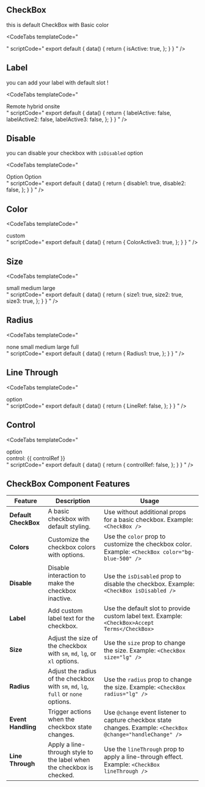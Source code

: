## CheckBox

 this is default CheckBox with Basic color

 <CodeTabs
  templateCode="
  <div class='p-6 rounded-lg flex justify-center items-center'>
    <CheckBox v-model='isActive' />
  </div>
  "
  scriptCode="
  export default {
    data() {
      return {
        isActive: true,
      };
    }
  }
  "
/>

## Label

 you can add your label with default slot !

 <CodeTabs
  templateCode="
<div class='p-6 rounded-lg flex flex-col gap-4 justify-center place-items-center'>
  <CheckBox v-model='labelActive' class='ml-2'> Remote </CheckBox>
  <CheckBox v-model='labelActive2'> hybrid </CheckBox>
  <CheckBox v-model='labelActive3'> onsite </CheckBox>
</div>
  "
  scriptCode="
  export default {
    data() {
      return {
        labelActive: false,
        labelActive2: false,
        labelActive3: false,
      };
    }
  }
  "
/>

## Disable

 you can disable your checkbox with `isDisabled` option

<CodeTabs
  templateCode="
<div class='p-6 rounded-lg flex flex-row gap-4 justify-center place-items-center'>
  <CheckBox v-model='disable1' isDisabled> Option </CheckBox>
  <CheckBox v-model='disable2' isDisabled> Option </CheckBox>
</div>
  "
  scriptCode="
  export default {
    data() {
      return {
        disable1: true,
        disable2: false,
      };
    }
  }
  "
/>

## Color

<CodeTabs
  templateCode="
<div class='p-6 rounded-lg flex flex-row gap-8 justify-center place-items-center'>
  <CheckBox v-model='ColorActive3' color='bg-indigo-700 border-indigo-500 text-white border-2'> custom </CheckBox>
</div>
  "
  scriptCode="
  export default {
    data() {
      return {
        ColorActive3: true,
      };
    }
  }
  "
/>

## Size

<CodeTabs
  templateCode="
<div class='p-6 rounded-lg flex flex-row gap-8 justify-center place-items-center'>
  <CheckBox v-model='size1' size='sm'> small </CheckBox>
  <CheckBox v-model='size2' size='md'> medium </CheckBox>
  <CheckBox v-model='size3' size='lg'> large </CheckBox>
</div>
  "
  scriptCode="
  export default {
    data() {
      return {
        size1: true,
        size2: true,
        size3: true,
      };
    }
  }
  "
/>

## Radius

<CodeTabs
  templateCode="
<div class='p-6 rounded-lg flex flex-row gap-8 justify-center place-items-center'>
  <CheckBox v-model='Radius1' radius='none'>none</CheckBox>
  <CheckBox v-model='Radius1' radius='sm'>small</CheckBox>
  <CheckBox v-model='Radius1' radius='md'>medium</CheckBox>
  <CheckBox v-model='Radius1' radius='lg'>large</CheckBox>
  <CheckBox v-model='Radius1' radius='full'>full</CheckBox>
</div>
  "
  scriptCode="
  export default {
    data() {
      return {
        Radius1: true,
      };
    }
  }
  "
/>

## Line Through

<CodeTabs
  templateCode="
<div class='p-6 rounded-lg flex flex-row gap-8 justify-center place-items-center'>
  <CheckBox v-model='LineRef' lineThrough>option</CheckBox>
</div>
  "
  scriptCode="
  export default {
    data() {
      return {
        LineRef: false,
      };
    }
  }
  "
/>

## Control

<CodeTabs
  templateCode="
<div class='p-6 rounded-lg flex flex-col gap-4 justify-center place-items-center'>
  <CheckBox v-model='controlRef' lineThrough>option</CheckBox> <br/>
  <label>control: {{ controlRef }}</label>
</div>
  "
  scriptCode="
  export default {
    data() {
      return {
        controlRef: false,
      };
    }
  }
  "
/>

## CheckBox Component Features

| **Feature**           | **Description**                                                                                     | **Usage**                                                                                     |
|-----------------------|-----------------------------------------------------------------------------------------------------|-----------------------------------------------------------------------------------------------|
| **Default CheckBox**   | A basic checkbox with default styling.                                                              | Use without additional props for a basic checkbox. Example: `<CheckBox />`                    |
| **Colors**             | Customize the checkbox colors with options.                                                        | Use the `color` prop to customize the checkbox color. Example: `<CheckBox color="bg-blue-500" />` |
| **Disable**            | Disable interaction to make the checkbox inactive.                                                  | Use the `isDisabled` prop to disable the checkbox. Example: `<CheckBox isDisabled />`          |
| **Label**              | Add custom label text for the checkbox.                                                             | Use the default slot to provide custom label text. Example: `<CheckBox>Accept Terms</CheckBox>`  |
| **Size**               | Adjust the size of the checkbox with `sm`, `md`, `lg`, or `xl` options.                             | Use the `size` prop to change the size. Example: `<CheckBox size="lg" />`                      |
| **Radius**               | Adjust the radius of the checkbox with `sm`, `md`, `lg`,  `full` or `none` options.                             | Use the `radius` prop to change the size. Example: `<CheckBox radius="lg" />`                      |
| **Event Handling**     | Trigger actions when the checkbox state changes.                                                   | Use `@change` event listener to capture checkbox state changes. Example: `<CheckBox @change="handleChange" />` |
| **Line Through**       | Apply a line-through style to the label when the checkbox is checked.                               | Use the `lineThrough` prop to apply a line-through effect. Example: `<CheckBox lineThrough />`  |
